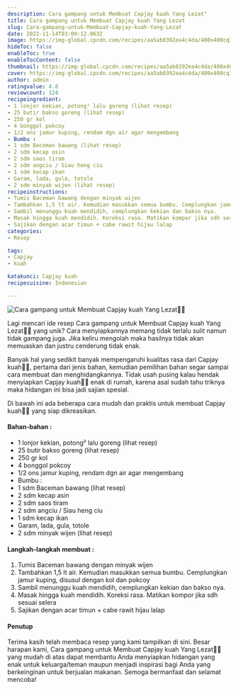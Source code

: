 ```yaml
---
description: Cara gampang untuk Membuat Capjay kuah Yang Lezat"
title: Cara gampang untuk Membuat Capjay kuah Yang Lezat
slug: Cara-gampang-untuk-Membuat-Capjay-kuah-Yang-Lezat
date: 2022-11-14T03:09:12.063Z
image: https://img-global.cpcdn.com/recipes/aa5ab8392ea4c4da/400x400cq70/photo.jpg
hideToc: false
enableToc: true
enableTocContent: false
thumbnail: https://img-global.cpcdn.com/recipes/aa5ab8392ea4c4da/400x400cq70/photo.jpg
cover: https://img-global.cpcdn.com/recipes/aa5ab8392ea4c4da/400x400cq70/photo.jpg
author: admin
ratingvalue: 4.8
reviewcount: 124
recipeingredient:
- 1 lonjor kekian, potong² lalu goreng (lihat resep)
- 25 butir bakso goreng (lihat resep)
- 250 gr kol
- 4 bonggol pokcoy
- 1/2 ons jamur kuping, rendam dgn air agar mengembang
- Bumbu :
- 1 sdm Baceman bawang (lihat resep)
- 2 sdm kecap asin
- 2 sdm saos tiram
- 2 sdm angciu / Siau heng ciu
- 1 sdm kecap ikan
- Garam, lada, gula, totole
- 2 sdm minyak wijen (lihat resep)
recipeinstructions:
- Tumis Baceman bawang dengan minyak wijen
- Tambahkan 1,5 lt air. Kemudian masukkan semua bumbu. Cemplungkan jamur kuping, disusul dengan kol dan pokcoy
- Sambil menunggu kuah mendidih, cemplungkan kekian dan bakso nya.
- Masak hingga kuah mendidih. Koreksi rasa. Matikan kompor jika sdh sesuai selera
- Sajikan dengan acar timun + cabe rawit hijau lalap
categories:
- Resep

tags:
- Capjay
- kuah

katakunci: Capjay kuah
recipecuisine: Indonesian

---
```


![Cara gampang untuk Membuat Capjay kuah Yang Lezat👩‍🍳](https://img-global.cpcdn.com/recipes/aa5ab8392ea4c4da/400x400cq70/photo.jpg)

Lagi mencari ide resep Cara gampang untuk Membuat Capjay kuah Yang Lezat👩‍🍳 yang unik? Cara menyiapkannya memang tidak terlalu sulit namun tidak gampang juga. Jika keliru mengolah maka hasilnya tidak akan memuaskan dan justru cenderung tidak enak.

Banyak hal yang sedikit banyak mempengaruhi kualitas rasa dari Capjay kuah👩‍🍳, pertama dari jenis bahan, kemudian pemilihan bahan segar sampai cara membuat dan menghidangkannya. Tidak usah pusing kalau hendak menyiapkan Capjay kuah👩‍🍳 enak di rumah, karena asal sudah tahu triknya maka hidangan ini bisa jadi sajian spesial.

Di bawah ini ada beberapa cara mudah dan praktis untuk membuat Capjay kuah👩‍🍳 yang siap dikreasikan.

<!--inarticleads1-->

#### Bahan-bahan :

- 1 lonjor kekian, potong² lalu goreng (lihat resep)
- 25 butir bakso goreng (lihat resep)
- 250 gr kol
- 4 bonggol pokcoy
- 1/2 ons jamur kuping, rendam dgn air agar mengembang
- Bumbu :
- 1 sdm Baceman bawang (lihat resep)
- 2 sdm kecap asin
- 2 sdm saos tiram
- 2 sdm angciu / Siau heng ciu
- 1 sdm kecap ikan
- Garam, lada, gula, totole
- 2 sdm minyak wijen (lihat resep)

<!--inarticleads2-->

#### Langkah-langkah membuat :

1. Tumis Baceman bawang dengan minyak wijen
1. Tambahkan 1,5 lt air. Kemudian masukkan semua bumbu. Cemplungkan jamur kuping, disusul dengan kol dan pokcoy
1. Sambil menunggu kuah mendidih, cemplungkan kekian dan bakso nya.
1. Masak hingga kuah mendidih. Koreksi rasa. Matikan kompor jika sdh sesuai selera
1. Sajikan dengan acar timun + cabe rawit hijau lalap

#### Penutup

Terima kasih telah membaca resep yang kami tampilkan di sini. Besar harapan kami, Cara gampang untuk Membuat Capjay kuah Yang Lezat👩‍🍳 yang mudah di atas dapat membantu Anda menyiapkan hidangan yang enak untuk keluarga/teman maupun menjadi inspirasi bagi Anda yang berkeinginan untuk berjualan makanan. Semoga bermanfaat dan selamat mencoba!